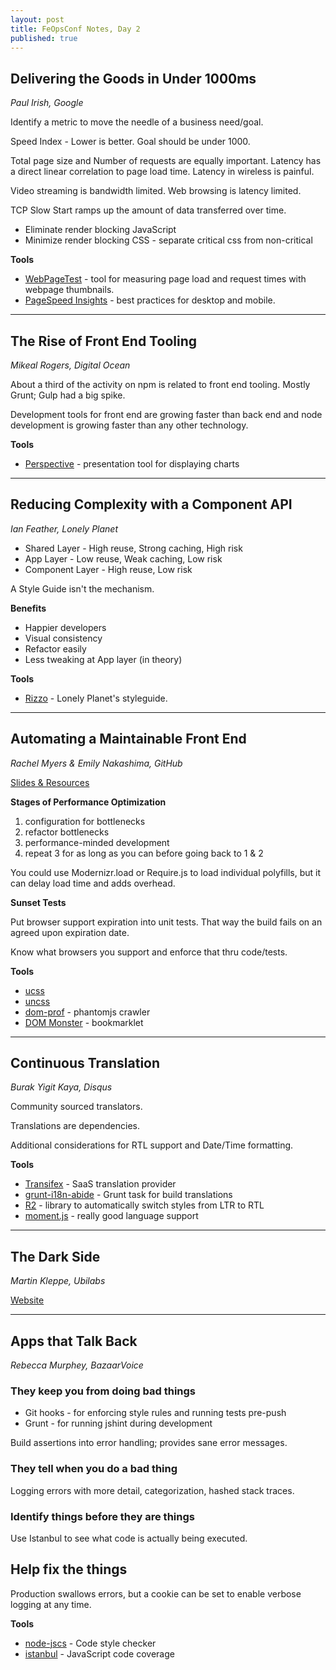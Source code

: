 ```yaml
---
layout: post
title: FeOpsConf Notes, Day 2
published: true
---
```


## Delivering the Goods in Under 1000ms

*Paul Irish, Google*

Identify a metric to move the needle of a business need/goal.

Speed Index - Lower is better. Goal should be under 1000.

Total page size and Number of requests are equally important. Latency has a direct linear correlation to page load time. Latency in wireless is painful.

Video streaming is bandwidth limited. Web browsing is latency limited.

TCP Slow Start ramps up the amount of data transferred over time.

* Eliminate render blocking JavaScript
* Minimize render blocking CSS - separate critical css from non-critical

**Tools**

* [WebPageTest](http://webpagetest.org) - tool for measuring page load and request times with webpage thumbnails.
* [PageSpeed Insights](https://developers.google.com/speed/pagespeed/insights/) - best practices for desktop and mobile.

-----

## The Rise of Front End Tooling

*Mikeal Rogers, Digital Ocean*

About a third of the activity on npm is related to front end tooling. Mostly Grunt; Gulp had a big spike.

Development tools for front end are growing faster than back end and node development is growing faster than any other technology.

**Tools**

* [Perspective](http://pixxa.com/) - presentation tool for displaying charts

-----

## Reducing Complexity with a Component API

*Ian Feather, Lonely Planet*

* Shared Layer - High reuse, Strong caching, High risk
* App Layer - Low reuse, Weak caching, Low risk
* Component Layer - High reuse, Low risk

A Style Guide isn't the mechanism.

**Benefits**

* Happier developers
* Visual consistency
* Refactor easily
* Less tweaking at App layer (in theory)

**Tools**

* [Rizzo](http://rizzo.lonelyplanet.com/styleguide/) - Lonely Planet's styleguide.

-----

## Automating a Maintainable Front End

*Rachel Myers & Emily Nakashima, GitHub*

[Slides & Resources](http://bit.ly/almost-everything)

**Stages of Performance Optimization**

1. configuration for bottlenecks
2. refactor bottlenecks
3. performance-minded development
4. repeat 3 for as long as you can before going back to 1 & 2

You could use Modernizr.load or Require.js to load individual polyfills, but it can delay load time and adds overhead.

**Sunset Tests**

Put browser support expiration into unit tests. That way the build fails on an agreed upon expiration date.

Know what browsers you support and enforce that thru code/tests.

**Tools**

* [ucss](https://github.com/operasoftware/ucss)
* [uncss](https://github.com/giakki/uncss)
* [dom-prof](https://github.com/josh/dom-prof) - phantomjs crawler
* [DOM Monster](http://mir.aculo.us/dom-monster/) - bookmarklet

-----

## Continuous Translation

*Burak Yigit Kaya, Disqus*

Community sourced translators.

Translations are dependencies.

Additional considerations for RTL support and Date/Time formatting.

**Tools**

* [Transifex](https://www.transifex.com/) - SaaS translation provider
* [grunt-i18n-abide](https://github.com/mozilla/grunt-i18n-abide) - Grunt task for build translations
* [R2](https://github.com/ded/R2) - library to automatically switch styles from LTR to RTL
* [moment.js](http://momentjs.com/) - really good language support

-----

## The Dark Side

*Martin Kleppe, Ubilabs*

[Website](http://aem1k.com/)

-----

## Apps that Talk Back

*Rebecca Murphey, BazaarVoice*

### They keep you from doing bad things

* Git hooks - for enforcing style rules and running tests pre-push
* Grunt - for running jshint during development

Build assertions into error handling; provides sane error messages.

### They tell when you do a bad thing

Logging errors with more detail, categorization, hashed stack traces.

### Identify things before they are things

Use Istanbul to see what code is actually being executed.

## Help fix the things

Production swallows errors, but a cookie can be set to enable verbose logging at any time.

**Tools**

* [node-jscs](https://github.com/mdevils/node-jscs) - Code style checker
* [istanbul](https://github.com/gotwarlost/istanbul) - JavaScript code coverage
